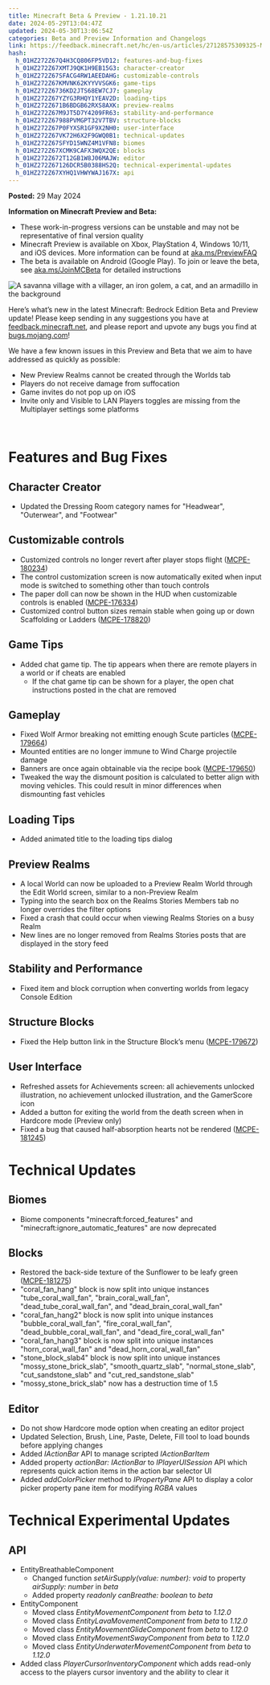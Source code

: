 ```yaml
---
title: Minecraft Beta & Preview - 1.21.10.21
date: 2024-05-29T13:04:47Z
updated: 2024-05-30T13:06:54Z
categories: Beta and Preview Information and Changelogs
link: https://feedback.minecraft.net/hc/en-us/articles/27128575309325-Minecraft-Beta-Preview-1-21-10-21
hash:
  h_01HZ272Z67Q4H3CQ806FP5VD12: features-and-bug-fixes
  h_01HZ272Z67XMTJ9QK1H9EB15G3: character-creator
  h_01HZ272Z67SFACG4RW1AEEDAHG: customizable-controls
  h_01HZ272Z67KMVNK62KYYVVSGK6: game-tips
  h_01HZ272Z6736KD2JTS68EW7CJ7: gameplay
  h_01HZ272Z67YZYG3RHQY1YEAV2D: loading-tips
  h_01HZ272Z671B6BDGB62RXS8AXK: preview-realms
  h_01HZ272Z67M9JT5D7Y4209FR63: stability-and-performance
  h_01HZ272Z67988PVMGPT32V7TBV: structure-blocks
  h_01HZ272Z67P0FYXSR1GF9X2NH0: user-interface
  h_01HZ272Z67VK72H6X2F9GWQ0B1: technical-updates
  h_01HZ272Z67SFYD15WNZ4M1VFN8: biomes
  h_01HZ272Z67XCMK9CAFX3WQX2QE: blocks
  h_01HZ272Z672T12GB1W8J06MAJW: editor
  h_01HZ272Z67126DCR5B0388HS2Q: technical-experimental-updates
  h_01HZ272Z67XYHQ1VHWYWAJ167X: api
---
```


**Posted:** 29 May 2024

**Information on Minecraft Preview and Beta:**

- These work-in-progress versions can be unstable and may not be representative of final version quality
- Minecraft Preview is available on Xbox, PlayStation 4, Windows 10/11, and iOS devices. More information can be found at [aka.ms/PreviewFAQ](https://aka.ms/PreviewFAQ)
- The beta is available on Android (Google Play). To join or leave the beta, see [aka.ms/JoinMCBeta](https://aka.ms/JoinMCBeta) for detailed instructions

![A savanna village with a villager, an iron golem, a cat, and an armadillo in the background](https://feedback.minecraft.net/hc/article_attachments/27128575303309)

Here’s what’s new in the latest Minecraft: Bedrock Edition Beta and Preview update! Please keep sending in any suggestions you have at [feedback.minecraft.net](https://feedback.minecraft.net/), and please report and upvote any bugs you find at [bugs.mojang.com](https://bugs.mojang.com/)!

We have a few known issues in this Preview and Beta that we aim to have addressed as quickly as possible:

- New Preview Realms cannot be created through the Worlds tab
- Players do not receive damage from suffocation
- Game invites do not pop up on iOS
- Invite only and Visible to LAN Players toggles are missing from the Multiplayer settings some platforms

 

# Features and Bug Fixes

## Character Creator

- Updated the Dressing Room category names for "Headwear", "Outerwear", and "Footwear"

## Customizable controls

- Customized controls no longer revert after player stops flight ([MCPE-180234](https://bugs.mojang.com/browse/MCPE-180234)) 
- The control customization screen is now automatically exited when input mode is switched to something other than touch controls 
- The paper doll can now be shown in the HUD when customizable controls is enabled ([MCPE-176334](https://bugs.mojang.com/browse/MCPE-176334))
- Customized control button sizes remain stable when going up or down Scaffolding or Ladders ([MCPE-178820](https://bugs.mojang.com/browse/MCPE-178820)) 

## Game Tips

- Added chat game tip. The tip appears when there are remote players in a world or if cheats are enabled
  - If the chat game tip can be shown for a player, the open chat instructions posted in the chat are removed

## Gameplay

- Fixed Wolf Armor breaking not emitting enough Scute particles ([MCPE-179664](https://bugs.mojang.com/browse/MCPE-179664)) 
- Mounted entities are no longer immune to Wind Charge projectile damage
- Banners are once again obtainable via the recipe book ([MCPE-179650](https://bugs.mojang.com/browse/MCPE-179650)) 
- Tweaked the way the dismount position is calculated to better align with moving vehicles. This could result in minor differences when dismounting fast vehicles

## Loading Tips

- Added animated title to the loading tips dialog

## Preview Realms

- A local World can now be uploaded to a Preview Realm World through the Edit World screen, similar to a non-Preview Realm
- Typing into the search box on the Realms Stories Members tab no longer overrides the filter options 
- Fixed a crash that could occur when viewing Realms Stories on a busy Realm
- New lines are no longer removed from Realms Stories posts that are displayed in the story feed 

## Stability and Performance

- Fixed item and block corruption when converting worlds from legacy Console Edition 

## Structure Blocks

- Fixed the Help button link in the Structure Block’s menu ([MCPE-179672](https://bugs.mojang.com/browse/MCPE-179672)) 

## User Interface

- Refreshed assets for Achievements screen: all achievements unlocked illustration, no achievement unlocked illustration, and the GamerScore icon
- Added a button for exiting the world from the death screen when in Hardcore mode (Preview only) 
- Fixed a bug that caused half-absorption hearts not be rendered ([MCPE-181245](https://bugs.mojang.com/browse/MCPE-181245))

# Technical Updates

## Biomes

- Biome components "minecraft:forced_features" and "minecraft:ignore_automatic_features" are now deprecated 

## Blocks

- Restored the back-side texture of the Sunflower to be leafy green ([MCPE-181275](https://bugs.mojang.com/browse/MCPE-181275)) 
- "coral_fan_hang" block is now split into unique instances "tube_coral_wall_fan", "brain_coral_wall_fan", "dead_tube_coral_wall_fan", and "dead_brain_coral_wall_fan" 
- "coral_fan_hang2" block is now split into unique instances "bubble_coral_wall_fan", "fire_coral_wall_fan", "dead_bubble_coral_wall_fan", and "dead_fire_coral_wall_fan" 
- "coral_fan_hang3" block is now split into unique instances "horn_coral_wall_fan" and "dead_horn_coral_wall_fan"
- "stone_block_slab4" block is now split into unique instances "mossy_stone_brick_slab", "smooth_quartz_slab", "normal_stone_slab", "cut_sandstone_slab" and "cut_red_sandstone_slab" 
- "mossy_stone_brick_slab" now has a destruction time of 1.5

## Editor

- Do not show Hardcore mode option when creating an editor project 
- Updated Selection, Brush, Line, Paste, Delete, Fill tool to load bounds before applying changes
- Added *IActionBar* API to manage scripted *IActionBarItem*
- Added property *actionBar: IActionBar* to *IPlayerUISession* API which represents quick action items in the action bar selector UI
- Added *addColorPicker* method to *IPropertyPane* API to display a color picker property pane item for modifying *RGBA* values 

# Technical Experimental Updates

## API

- EntityBreathableComponent
  - Changed function *setAirSupply(value: number): void* to property *airSupply: number* in *beta*
  - Added property *readonly canBreathe: boolean* to *beta*
- EntityComponent
  - Moved class *EntityMovementComponent* from *beta* to *1.12.0*
  - Moved class *EntityLavaMovementComponent* from *beta* to *1.12.0*
  - Moved class *EntityMovementGlideComponent* from *beta* to *1.12.0*
  - Moved class *EntityMovementSwayComponent* from *beta* to *1.12.0*
  - Moved class *EntityUnderwaterMovementComponent* from *beta* to *1.12.0* 
- Added class *PlayerCursorInventoryComponent* which adds read-only access to the players cursor inventory and the ability to clear it
